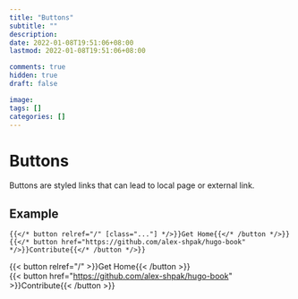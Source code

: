 ```yaml
---
title: "Buttons"
subtitle: ""
description: 
date: 2022-01-08T19:51:06+08:00
lastmod: 2022-01-08T19:51:06+08:00

comments: true
hidden: true
draft: false

image: 
tags: []
categories: []
---
```

<!--more-->
# Buttons

Buttons are styled links that can lead to local page or external link.

## Example

```tpl
{{</* button relref="/" [class="..."] */>}}Get Home{{</* /button */>}}
{{</* button href="https://github.com/alex-shpak/hugo-book" */>}}Contribute{{</* /button */>}}
```

{{< button relref="/" >}}Get Home{{< /button >}}    
{{< button href="https://github.com/alex-shpak/hugo-book" >}}Contribute{{< /button >}}
